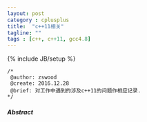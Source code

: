 ```yaml
---
layout: post
category : cplusplus
title:	"c++11相关"
tagline: ""
tags : [c++, c++11, gcc4.8]
---
```

{% include JB/setup %}

	/*
	 @author: zswood
	 @create: 2016.12.28
	 @brief: 对工作中遇到的涉及c++11的问题作相应记录.
	*/
  

#### *Abstract*